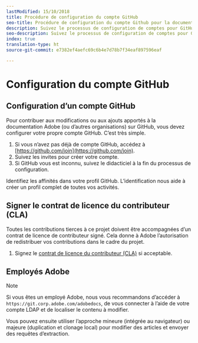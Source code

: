 ```yaml
---
lastModified: 15/10/2018
title: Procédure de configuration du compte GitHub
seo-title: Procédure de configuration du compte Github pour la documentation Adobe Experience Cloud
description: Suivez le processus de configuration de comptes pour GitHub nécessaire pour apporter du contenu à la documentation Adobe.
seo-description: Suivez le processus de configuration de comptes pour GitHub nécessaire pour apporter du contenu à la documentation Adobe.
index: true
translation-type: ht
source-git-commit: e7382ef4aefc69c6b4e7d78b7f34eaf897596eaf

---
```



# Configuration du compte GitHub

## Configuration d’un compte GitHub

Pour contribuer aux modifications ou aux ajouts apportés à la documentation Adobe (ou d’autres organisations) sur GitHub, vous devez configurer votre propre compte GitHub. C’est très simple.

1. Si vous n’avez pas déjà de compte GitHub, accédez à [https://github.com/join](https://github.com/join).
1. Suivez les invites pour créer votre compte.
1. Si GitHub vous est inconnu, suivez le didacticiel à la fin du processus de configuration.

Identifiez les affinités dans votre profil GitHub. L’identification nous aide à créer un profil complet de toutes vos activités.

## Signer le contrat de licence du contributeur (CLA)

Toutes les contributions tierces à ce projet doivent être accompagnées d’un contrat de licence de contributeur signé. Cela donne à Adobe l’autorisation de redistribuer vos contributions dans le cadre du projet.

1. Signez le [contrat de licence du contributeur (CLA)](http://opensource.adobe.com/cla.html) si acceptable.

## Employés Adobe

>[!NOTE]
>
>Si vous êtes un employé Adobe, nous vous recommandons d’accéder à `https://git.corp.adobe.com/adobedocs`, de vous connecter à l’aide de votre compte LDAP et de localiser le contenu à modifier.
>
>Vous pouvez ensuite utiliser l’approche mineure (intégrée au navigateur) ou majeure (duplication et clonage local) pour modifier des articles et envoyer des requêtes d’extraction.
